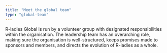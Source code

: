 ```yaml
---
title: "Meet the global team"
type: "global-team"
---
```


R-ladies Global is run by a volunteer group with designated responsibilities within the organisation.
The leadership team has an overarching role, making sure the organisation is well-structured, keeps promises made to sponsors and members, and directs the evolution of R-ladies as a whole.